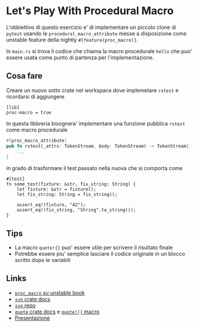 # Let's Play With Procedural Macro

L'obbiettivo di questo esercizio e' di implementare un piccolo clone
di `pytest` usando le `procedural_macro_attribute` messe a
disposizione come unstable feature della nightly `#[feature(proc_macro)]`.

In `main.rs` si trova il codice che chiama la macro procedurale `hello` che puo'
essere usata come punto di partenza per l'implementazione.

## Cosa fare

Creare un nuovo sotto crate nel workspace dove implemetare `rstest` e ricordarsi
di aggiungere

```
[lib]
proc-macro = true
```

In questa libbreria bisognera' implementare una funzione pubblica
`rstest`  come macro procedurale

```rust
#[proc_macro_attribute]
pub fn rstest(_attrs: TokenStream, body: TokenStream) -> TokenStream{
    ...
}
```

in grado di trasformare il test passato nella nuova che si comporta come

```
#[test]
fn some_test(fixture: &str, fix_string: String) {
    let fixture: &str = fixture();
    let fix_string: String = fix_string();

    assert_eq!(fixture, "42");
    assert_eq!(fix_string, "String".to_string());
}
```


## Tips

* La macro `quote!{}` puo' essere utile per scrivere il risultato
finale
* Potrebbe essere piu' semplice lasciare il codice originale in
un blocco scritto dopo le variabili

## Links

* [`proc_macro` su unstable book](https://doc.rust-lang.org/unstable-book/language-features/proc-macro.html)
* [`syn` crate docs](https://dtolnay.github.io/syn/syn/index.html)
* [`syn` repo](https://github.com/dtolnay/syn)
* [`quote` crate docs](https://docs.rs/quote/0.4.2/quote/index.html) e [`quote!()` macro](https://docs.rs/quote/0.4.2/quote/index.html)
* [Presentazione](http://slides.com/micheled-amico/fearless-concurrency-3/fullscreen)
